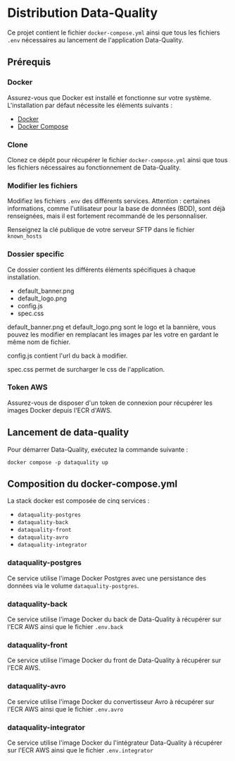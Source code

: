# Distribution Data-Quality

Ce projet contient le fichier `docker-compose.yml` ainsi que tous les fichiers `.env` nécessaires au lancement de l'application Data-Quality.

## Prérequis

### Docker
Assurez-vous que Docker est installé et fonctionne sur votre système. L'installation par défaut nécessite les éléments suivants :
- [Docker](https://docs.docker.com/engine/install/)
- [Docker Compose](https://docs.docker.com/compose/install/)

### Clone
Clonez ce dépôt pour récupérer le fichier `docker-compose.yml` ainsi que tous les fichiers nécessaires au fonctionnement de Data-Quality.

### Modifier les fichiers
Modifiez les fichiers `.env` des différents services. Attention : certaines informations, comme l'utilisateur pour la base de données (BDD), sont déjà renseignées, mais il est fortement recommandé de les personnaliser.

Renseignez la clé publique de votre serveur SFTP dans le fichier `known_hosts`

### Dossier specific

Ce dossier contient les différents éléments spécifiques à chaque installation.
- default_banner.png
- default_logo.png
- config.js
- spec.css

default_banner.png et default_logo.png sont le logo et la bannière, vous pouvez les modifier en remplacant les images par les votre en gardant le même nom de fichier.

config.js contient l'url du back à modifier.

spec.css permet de surcharger le css de l'application.

### Token AWS
Assurez-vous de disposer d'un token de connexion pour récupérer les images Docker depuis l'ECR d'AWS.

## Lancement de data-quality
Pour démarrer Data-Quality, exécutez la commande suivante :

`docker compose -p dataquality up`

## Composition du docker-compose.yml
La stack docker est composée de cinq services :
* `dataquality-postgres`
* `dataquality-back`
* `dataquality-front`
* `dataquality-avro`
* `dataquality-integrator`

### dataquality-postgres
Ce service utilise l'image Docker Postgres avec une persistance des données via le volume `dataquality-postgres`.
### dataquality-back
Ce service utilise l'image Docker du back de Data-Quality à récupérer sur l'ECR AWS ainsi que le fichier `.env.back`
### dataquality-front
Ce service utilise l'image Docker du front de Data-Quality à récupérer sur l'ECR AWS.
### dataquality-avro
Ce service utilise l'image Docker du convertisseur Avro à récupérer sur l'ECR AWS ainsi que le fichier `.env.avro`
### dataquality-integrator
Ce service utilise l'image Docker du l'intégrateur Data-Quality à récupérer sur l'ECR AWS ainsi que le fichier `.env.integrator`